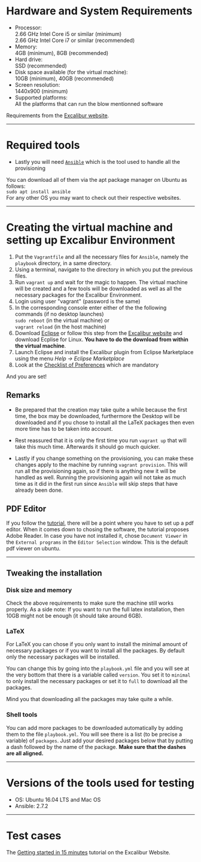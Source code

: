 # Hardware and System Requirements

* Processor:  
    2.66 GHz Intel  Core i5 or similar (minimum)  
    2.66 GHz Intel  Core i7 or similar (recommended)
* Memory:  
    4GB (minimum), 8GB (recommended)
* Hard drive:  
    SSD (recommended)
* Disk space available (for the virtual machine):  
    10GB (minimum), 40GB (recommended)
* Screen resolution:  
    1440x900 (minimum)
* Supported platforms:  
    All the platforms that can run the blow mentionned software

Requirements from the [Excalibur website](https://messir.uni.lu/confluence/display/EXCALIBUR/Installation).

----------------------------------------------------------------
# Required tools

* Lastly you will need [`Ansible`](https://docs.ansible.com/ansible/latest/installation_guide/intro_installation.html?extIdCarryOver=true&sc_cid=701f2000001OH7YAAW)
  which is the tool used to handle all the provisioning

You can download all of them via the apt package manager on Ubuntu as follows:  
``sudo apt install ansible``  
For any other OS you may want to check out their respective websites.

----------------------------------------------------------------
# Creating the virtual machine and setting up Excalibur Environment

1. Put the `Vagrantfile` and all the necessary files for `Ansible`, namely the
   `playbook` directory, in a same directory.
2. Using a terminal, navigate to the directory in which you put the previous
   files.
3. Run `vagrant up` and wait for the magic to happen. The virtual machine will
   be created and a few tools will be downloaded as well as all the necessary
   packages for the Excalibur Environment.
4. Login using user "vagrant" (password is the same)
5. In the corresponding console enter either of the the following commands (if no
   desktop launches)  
	 `sudo reboot` (in the virtual machine) or  
   `vagrant reload` (in the host machine)
6. Download [Eclipse](http://www.eclipse.org/downloads/download.php?file=/technology/epp/downloads/release/photon/R/eclipse-dsl-photon-R-linux-gtk-x86_64.tar.gz)
   or follow this step from the [Excalibur website](https://messir.uni.lu/confluence/pages/viewpage.action?pageId=3014662#Installationonyourlocalmachine(recommended)-4-InstallExcalibur)
   and download Ecplise for Linux. **You have to do the download from within the virtual machine**.
7. Launch Eclipse and install the Excalibur plugin from Eclipse Marketplace
   using the menu _Help → Eclipse Marketplace_
8. Look at the [Checklist of Preferences](https://messir.uni.lu/confluence/pages/viewpage.action?pageId=3014662#Installationonyourlocalmachine(recommended)-5-ChecklistofPreferences(mandatory))
   which are mandatory

And you are set!



## Remarks

* Be prepared that the creation may take quite a while because the first time,
  the box may be downloaded, furthermore the Desktop will be downloaded and if
  you chose to install all the LaTeX packages then even more time has to be
  taken into account.

* Rest reassured that it is only the first time you run `vagrant up` that will
  take this much time. Afterwards it should go much quicker. 

* Lastly if you change something on the provisioning, you can make these changes
  apply to the machine by running `vagrant provision`. This will run all the
  provisioning again, so if there is anything new it will be handled as well.
  Running the provisioning again will not take as much time as it did in the
  first run since `Ansible` will skip steps that have already been done.

## PDF Editor

If you follow the [tutorial](https://messir.uni.lu/confluence/display/EXCALIBUR/Getting+Started+in+15+minutes),
there will be a point where you have to set up a pdf editor. When it comes down
to chosing the software, the tutorial proposes Adobe Reader. In case you have
not installed it, chose `Document Viewer` in the `External programs` in the
`Editor Selection` window. This is the default pdf viewer on ubuntu.




----------------------------------------------------------------
## Tweaking the installation

### Disk size and memory

Check the above requirements to make sure the machine still works properly. As a
side note: If you want to run the full latex installation, then 10GB might not
be enough (it should take around 6GB).

### LaTeX

For LaTeX you can chose if you only want to install the minimal amount of
necessary packages or if you want to install all the packages. By default only
the necessary packages will be installed.

You can change this by going into the `playbook.yml` file and you will
see at the very bottom that there is a variable called `version`. You set it to
`minimal` to only install the necessary packages or set it to `full` to download
all the packages.

Mind you that downloading all the packages may take quite a while.

### Shell tools

You can add more packages to be downloaded automatically by adding them to the
file `playbook.yml`. You will see there is a list (to be precise a
variable) of `packages`. Just add your desired packages below that by putting a
dash followed by the name of the package.  **Make sure that the dashes are all
aligned.**



----------------------------------------------------------------
# Versions of the tools used for testing

* OS: Ubuntu 16.04 LTS and Mac OS
* Ansible: 2.7.2



----------------------------------------------------------------
# Test cases 

The [Getting started in 15 minutes](https://messir.uni.lu/confluence/display/EXCALIBUR/Getting+Started+in+15+minutes)
tutorial on the Excalibur Website.


